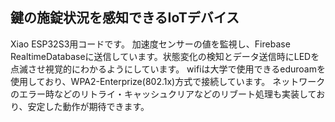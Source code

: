 ## 鍵の施錠状況を感知できるIoTデバイス
Xiao ESP32S3用コードです。
加速度センサーの値を監視し、Firebase RealtimeDatabaseに送信しています。状態変化の検知とデータ送信時にLEDを点滅させ視覚的にわかるようにしています。
wifiは大学で使用できるeduroamを使用しており、WPA2-Enterprize(802.1x)方式で接続しています。
ネットワークのエラー時などのリトライ・キャッシュクリアなどのリブート処理も実装しており、安定した動作が期待できます。
